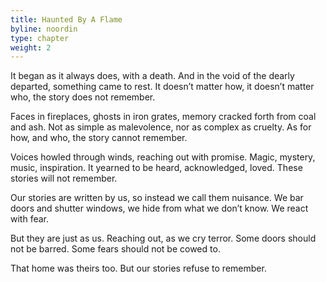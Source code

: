 ```yaml
---
title: Haunted By A Flame
byline: noordin
type: chapter
weight: 2
---
```


It began as it always does, with a death. And in the void of the dearly departed, something came to rest. It doesn’t matter how, it doesn’t matter who, the story does not remember.
	
Faces in fireplaces, ghosts in iron grates, memory cracked forth from coal and ash. Not as simple as malevolence, nor as complex as cruelty. As for how, and who, the story cannot remember.

Voices howled through winds, reaching out with promise. Magic, mystery, music, inspiration. It yearned to be heard, acknowledged, loved. These stories will not remember.

Our stories are written by us, so instead we call them nuisance. We bar doors and shutter windows, we hide from what we don’t know. We react with fear.

But they are just as us. Reaching out, as we cry terror. Some doors should not be barred. Some fears should not be cowed to.

That home was theirs too. But our stories refuse to remember.
